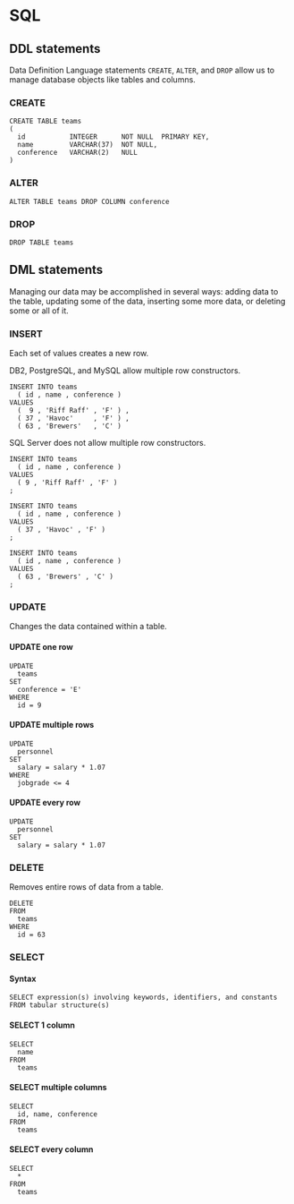 # SQL

## DDL statements

Data Definition Language statements `CREATE`, `ALTER`, and `DROP` allow us to manage database objects like tables and columns.

### CREATE

```
CREATE TABLE teams
( 
  id           INTEGER      NOT NULL  PRIMARY KEY,
  name         VARCHAR(37)  NOT NULL,
  conference   VARCHAR(2)   NULL
)
```

### ALTER

```
ALTER TABLE teams DROP COLUMN conference
```

### DROP

```
DROP TABLE teams
```

## DML statements

Managing our data may be accomplished in several ways: adding data to the table, updating some of the data, inserting some more data, or deleting some or all of it.

### INSERT

Each set of values creates a new row.

DB2, PostgreSQL, and MySQL allow multiple row constructors.

```
INSERT INTO teams
  ( id , name , conference )
VALUES
  (  9 , 'Riff Raff' , 'F' ) ,
  ( 37 , 'Havoc'     , 'F' ) ,
  ( 63 , 'Brewers'   , 'C' )
```

SQL Server does not allow multiple row constructors.

```
INSERT INTO teams
  ( id , name , conference )
VALUES
  ( 9 , 'Riff Raff' , 'F' )
;

INSERT INTO teams
  ( id , name , conference )
VALUES
  ( 37 , 'Havoc' , 'F' )
;

INSERT INTO teams
  ( id , name , conference )
VALUES
  ( 63 , 'Brewers' , 'C' )
;
```

### UPDATE

Changes the data contained within a table.

#### UPDATE one row

```
UPDATE
  teams
SET
  conference = 'E' 
WHERE
  id = 9
```

#### UPDATE multiple rows

```
UPDATE
  personnel
SET
  salary = salary * 1.07
WHERE
  jobgrade <= 4
```

#### UPDATE every row

```
UPDATE
  personnel
SET
  salary = salary * 1.07
```

### DELETE

Removes entire rows of data from a table.

```
DELETE
FROM
  teams
WHERE
  id = 63
```

### SELECT

#### Syntax

```
SELECT expression(s) involving keywords, identifiers, and constants
FROM tabular structure(s)
```

#### SELECT 1 column

```
SELECT
  name
FROM
  teams
```

#### SELECT multiple columns

```
SELECT
  id, name, conference
FROM
  teams
```

#### SELECT every column

```
SELECT
  *
FROM
  teams
```